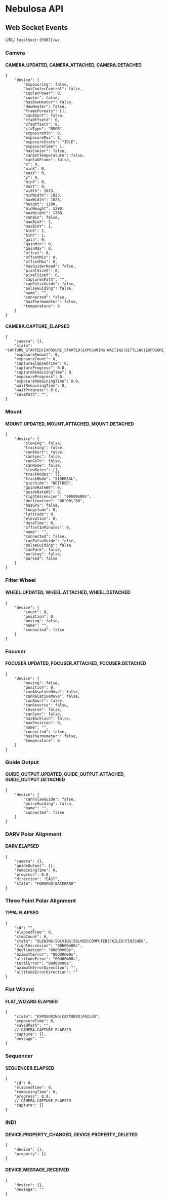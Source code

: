 # Nebulosa API

## Web Socket Events

URL: `localhost:{PORT}/ws`

### Camera

#### CAMERA.UPDATED, CAMERA.ATTACHED, CAMERA.DETACHED

```json5
{
    "device": {
        "exposuring": false,
        "hasCoolerControl": false,
        "coolerPower": 0,
        "cooler": false,
        "hasDewHeater": false,
        "dewHeater": false,
        "frameFormats": [],
        "canAbort": false,
        "cfaOffsetX": 0,
        "cfaOffsetY": 0,
        "cfaType": "RGGB",
        "exposureMin": 0,
        "exposureMax": 1,
        "exposureState": "IDLE",
        "exposureTime": 1,
        "hasCooler": false,
        "canSetTemperature": false,
        "canSubFrame": false,
        "x": 0,
        "minX": 0,
        "maxX": 0,
        "y": 0,
        "minY": 0,
        "maxY": 0,
        "width": 1023,
        "minWidth": 1023,
        "maxWidth": 1023,
        "height": 1280,
        "minHeight": 1280,
        "maxHeight": 1280,
        "canBin": false,
        "maxBinX": 1,
        "maxBinY": 1,
        "binX": 1,
        "binY": 1,
        "gain": 0,
        "gainMin": 0,
        "gainMax": 0,
        "offset": 0,
        "offsetMin": 0,
        "offsetMax": 0,
        "hasGuiderHead": false,
        "pixelSizeX": 0,
        "pixelSizeY": 0,
        "capturesPath": "",
        "canPulseGuide": false,
        "pulseGuiding": false,
        "name": "",
        "connected": false,
        "hasThermometer": false,
        "temperature": 0
    }
}
```

#### CAMERA.CAPTURE_ELAPSED

```json5
{
    "camera": {},
    "state": "CAPTURE_STARTED|EXPOSURE_STARTED|EXPOSURING|WAITING|SETTLING|EXPOSURE_FINISHED|CAPTURE_FINISHED",
    "exposureAmount": 0,
    "exposureCount": 0,
    "captureElapsedTime": 0,
    "captureProgress": 0.0,
    "captureRemainingTime": 0,
    "exposureProgress": 0,
    "exposureRemainingTime": 0.0,
    "waitRemainingTime": 0,
    "waitProgress": 0.0,
    "savePath": "",
}
```

### Mount

#### MOUNT.UPDATED, MOUNT.ATTACHED, MOUNT.DETACHED

```json5
{
    "device": {
        "slewing": false,
        "tracking": false,
        "canAbort": false,
        "canSync": false,
        "canGoTo": false,
        "canHome": false,
        "slewRates": [],
        "trackModes": [],
        "trackMode": "SIDEREAL",
        "pierSide": "NEITHER",
        "guideRateWE": 0,
        "guideRateNS": 0,
        "rightAscension": "00h00m00s",
        "declination": "00°00\"00",
        "hasGPS": false,
        "longitude": 0,
        "latitude": 0,
        "elevation": 0,
        "dateTime": 0,
        "offsetInMinutes": 0,
        "name": "",
        "connected": false,
        "canPulseGuide": false,
        "pulseGuiding": false,
        "canPark": false,
        "parking": false,
        "parked": false
    }
}
```

### Filter Wheel

#### WHEEL.UPDATED, WHEEL.ATTACHED, WHEEL.DETACHED

```json5
{
    "device": {
        "count": 0,
        "position": 0,
        "moving": false,
        "name": "",
        "connected": false
    }
}
```

### Focuser

#### FOCUSER.UPDATED, FOCUSER.ATTACHED, FOCUSER.DETACHED

```json5
{
    "device": {
        "moving": false,
        "position": 0,
        "canAbsoluteMove": false,
        "canRelativeMove": false,
        "canAbort": false,
        "canReverse": false,
        "reverse": false,
        "canSync": false,
        "hasBacklash": false,
        "maxPosition": 0,
        "name": "",
        "connected": false,
        "hasThermometer": false,
        "temperature": 0
    }
}
```

### Guide Output

#### GUIDE_OUTPUT.UPDATED, GUIDE_OUTPUT.ATTACHED, GUIDE_OUTPUT.DETACHED

```json5
{
    "device": {
        "canPulseGuide": false,
        "pulseGuiding": false,
        "name": "",
        "connected": false
    }
}
```

### DARV Polar Alignment

#### DARV.ELAPSED

```json5
{
    "camera": {},
    "guideOutput": {},
    "remainingTime": 0,
    "progress": 0.0,
    "direction": "EAST",
    "state": "FORWARD|BACKWARD"
}
```

### Three Point Polar Alignment

#### TPPA.ELAPSED

```json5
{
    "id": "",
    "elapsedTime": 0,
    "stepCount": 0,
    "state": "SLEWING|SOLVING|SOLVED|COMPUTED|FAILED|FINISHED",
    "rightAscension": "00h00m00s",
    "declination": "00d00m00s",
    "azimuthError": "00d00m00s",
    "altitudeError": "00d00m00s",
    "totalError": "00d00m00s",
    "azimuthErrorDirection": "",
    "altitudeErrorDirection": ""
}
```

### Flat Wizard

#### FLAT_WIZARD.ELAPSED

```json5
{
    "state": "EXPOSURING|CAPTURED|FAILED",
    "exposureTime": 0,
    "savedPath": "",
    // CAMERA.CAPTURE_ELAPSED
    "capture": {},
    "message": ""
}
```

### Sequencer

#### SEQUENCER.ELAPSED

```json5
{
    "id": 0,
    "elapsedTime": 0,
    "remainingTime": 0,
    "progress": 0.0,
    // CAMERA.CAPTURE_ELAPSED
    "capture": {}
}
```

### INDI

#### DEVICE.PROPERTY_CHANGED, DEVICE.PROPERTY_DELETED

```json5
{
    "device": {},
    "property": {}
}
```

#### DEVICE.MESSAGE_RECEIVED

```json5
{
    "device": {},
    "message": ""
}
```
